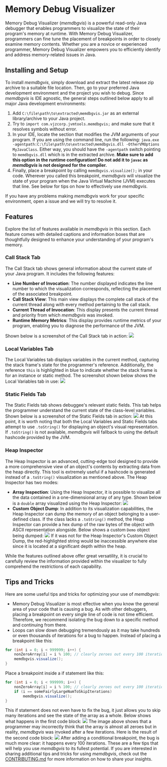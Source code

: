 # Memory Debug Visualizer 
Memory Debug Visualizer (*memdbgvis*) is a powerful read-only Java debugger that enables programmers to visualize the state of their program's memory at runtime. With Memory Debug Visualizer, programmers can fine tune the placement of breakpoints in order to closely examine memory contents. Whether you are a novice or experienced programmer, Memory Debug Visualizer empowers you to efficiently identify and address memory-related issues in Java.

## Installing and Setup
To install *memdbgvis*, simply download and extract the latest release zip archive to a suitable file location. Then, go to your preferred Java development environment and the project you wish to debug.  Since *memdbgvis* is IDE agnostic, the general steps outlined below apply to all major Java development environments:

1. Add `C:\file\path\to\extracted\memdbgvis.jar` as an external library/archive to your Java project.
2. Try to `import com.vjzcorp.jvmtools.memdbgvis;` and make sure that it resolves symbols without error.
3. In your IDE, locate the section that modifies the JVM arguments of your program. If you are using the command line, run the following: `java.exe -agentpath:C:\file\path\to\extracted\memdbgvis.dll -OtherVMOptions MyJavaClass`. Either way, you should have the `-agentpath` switch pointing to `memdbgvis.dll` which is in the extracted archive. **Make sure to add this option in the runtime configuration! Do not add it to `javac` as *memdbgvis* is not designed for the compiler.**
4. Finally, place a breakpoint by calling `memdbgvis.visualize();` in your code. Wherever you called this breakpoint, *memdbgvis* will visualize the state of your program when the Java Virtual Machine (JVM) executes that line. See below for tips on how to effectively use *memdbgvis*.

If you have any problems making *memdbgvis* work for your specific environment, open a issue and we will try to resolve it.

## Features
Explore the list of features available in *memdbgvis* in this section. Each feature comes with detailed captions and information boxes that are thoughtfully designed to enhance your understanding of your program's memory.

### Call Stack Tab
The Call Stack tab shows general information about the current state of your Java program. It includes the following features:
- **Line Number of Invocation**: The number displayed indicates the line number to which the visualization corresponds, reflecting the placement of the associated breakpoint.
- **Call Stack View**: This main view displays the complete call stack of the current thread along with every method pertaining to the call stack.
- **Current Thread of Invocation**: This display presents the current thread and priority from which *memdbgvis* was invoked.
- **Runtime Memory Metrics**: This display provides runtime metrics of your program, enabling you to diagnose the performance of the JVM.

Shown below is a screenshot of the Call Stack tab in action:
![](screenshots/140102.png)

### Local Variables Tab
The Local Variables tab displays variables in the current method, capturing the stack frame's state for the programmer's reference. Additionally, the reference `this` is highlighted in blue to indicate whether the stack frame is for an instance or static method. The screenshot shown below shows the Local Variables tab in use:
![](screenshots/202553.png)

### Static Fields Tab
The Static Fields tab shows debuggee's relevant static fields. This tab helps the programmer understand the current state of the class-level variables. Shown below is a screenshot of the Static Fields tab in action:
![](screenshots/203547.png)
At this point, it is worth noting that both the Local Variables and Static Fields tabs attempt to use `.toString()` for displaying an object's visual representation. If `.toString()` is not available, *memdbgvis* will fallback to using the default hashcode provided by the JVM.

### Heap Inspector
The Heap Inspector is an advanced, cutting-edge tool designed to provide a more comprehensive view of an object's contents by extracting data from the heap directly. This tool is extremely useful if a hashcode is generated instead of a `.toString()` visualization as mentioned above. The Heap Inspector has two modes:
- **Array Inspection**: Using the Heap Inspector, it is possible to visualize all the data contained in a one-dimensional array of any type. Shown below is a `double` array visualized using the Heap Inspector:
![](screenshots/221050.png)
- **Custom Object Dump**: In addition to its visualization capabilities, the Heap Inspector can dump the memory of an object belonging to a user-defined class. If the class lacks a `.toString()` method, the Heap Inspector can provide a hex dump of the raw bytes of the object with ASCII representation alongside. Below shows a custom `Demo` object being dumped:
![](screenshots/223423.png)
If it was not for the Heap Inspector's Custom Object Dump, the red-highlighted string would be inaccessible anywhere else since it is located at a significant depth within the heap.

While the features outlined above offer great versatility, it is crucial to carefully review the information provided within the visualizer to fully comprehend the restrictions of each capability.

## Tips and Tricks
Here are some useful tips and tricks for optimizing your use of *memdbgvis*:
- Memory Debug Visualizer is most effective when you know the general area of your code that is causing a bug. As with other debuggers, placing a breakpoint on every single line of code is not time efficient. Therefore, we recommend isolating the bug down to a specific method and continuing from there.
- Loops can slow down debugging tremendously as it may take hundreds or even thousands of iterations for a bug to happen. Instead of placing a breakpoint like this:

```java
for (int i = 0; i < 999999; i++) {
    nonZeroArray[i] = i % 100; // clearly zeroes out every 100 iterations
    memdbgvis.visualize();
}
```
Place a breakpoint inside a if statement like this:

```java
for (int i = 0; i < 999999; i++) {
    nonZeroArray[i] = i % 100; // clearly zeroes out every 100 iterations
    if (i == someFairlyLargeNumToSkipIterations)
        memdbgvis.visualize();
}
```
This if statement does not even have to fix the bug, it just allows you to skip many iterations and see the state of the array as a whole. Below shows what happens in the first code block:
![](screenshots/131646.png)
The image above shows that a programmer may incorrectly think that the array is almost all zeroes but in reality, *memdbgvis* was invoked after a few iterations. Here is the result of the second code block:
![](screenshots/132501.png)
After adding a conditional breakpoint, the bug is much more clear: it happens every 100 iterations. These are a few tips that will help you use *memdbgvis* to its fullest potential. If you are interested in sharing additional tips and tricks for using *memdbgvis*, check out the [CONTRIBUTING.md](CONTRIBUTING.md) for more information on how to share your insights.